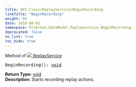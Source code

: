 ```yaml
---
title: API:Class/ReplayService/BeginRecording
linkTitle: "BeginRecording"
weight: 66
date: 2019-08-02
namespace: Primrose.DataModel.ReplayService.BeginRecording
deprecated: false
no_list: true
toc_hide: true
---
```

Method of <a href="/docs/api-reference/Class/ReplayService"><img src="/icons/silk/timeline_marker.png"/>&nbsp;ReplayService</a>
<pre class="method-declaration">
BeginRecording(): <a class="type" href="/docs/api-reference/System/void">void</a></pre>
<b>Return Type: </b>
<a class="type" href="/docs/api-reference/System/void">void</a>
<br/>
<b>Description: </b>
Starts recording replay actions.

